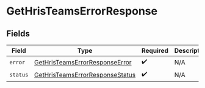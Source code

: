 # GetHrisTeamsErrorResponse


## Fields

| Field                                                                                     | Type                                                                                      | Required                                                                                  | Description                                                                               |
| ----------------------------------------------------------------------------------------- | ----------------------------------------------------------------------------------------- | ----------------------------------------------------------------------------------------- | ----------------------------------------------------------------------------------------- |
| `error`                                                                                   | [GetHrisTeamsErrorResponseError](../../models/shared/gethristeamserrorresponseerror.md)   | :heavy_check_mark:                                                                        | N/A                                                                                       |
| `status`                                                                                  | [GetHrisTeamsErrorResponseStatus](../../models/shared/gethristeamserrorresponsestatus.md) | :heavy_check_mark:                                                                        | N/A                                                                                       |